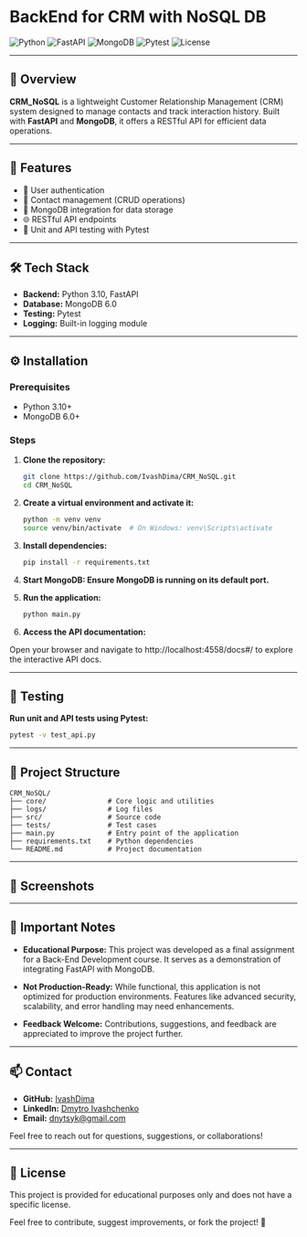 # BackEnd for CRM with NoSQL DB

![Python](https://img.shields.io/badge/Python-3.10-blue?style=for-the-badge&logo=python)
![FastAPI](https://img.shields.io/badge/FastAPI-0.95.1-009688?style=for-the-badge&logo=fastapi)
![MongoDB](https://img.shields.io/badge/MongoDB-6.0-green?style=for-the-badge&logo=mongodb)
![Pytest](https://img.shields.io/badge/Pytest-7.2.0-yellow?style=for-the-badge&logo=pytest)
![License](https://img.shields.io/badge/License-Educational-lightgrey?style=for-the-badge)

---

## 📌 Overview

**CRM_NoSQL** is a lightweight Customer Relationship Management (CRM) system designed to manage contacts and track interaction history. Built with **FastAPI** and **MongoDB**, it offers a RESTful API for efficient data operations.

---

## 🚀 Features

- 🔐 User authentication
- 📇 Contact management (CRUD operations)
- 📁 MongoDB integration for data storage
- 🌐 RESTful API endpoints
- 🧪 Unit and API testing with Pytest

---

## 🛠️ Tech Stack

- **Backend:** Python 3.10, FastAPI
- **Database:** MongoDB 6.0
- **Testing:** Pytest
- **Logging:** Built-in logging module

---

## ⚙️ Installation

### Prerequisites

- Python 3.10+
- MongoDB 6.0+

### Steps

1. **Clone the repository:**

   ```bash
   git clone https://github.com/IvashDima/CRM_NoSQL.git
   cd CRM_NoSQL

2. **Create a virtual environment and activate it:**

   ```bash
   python -m venv venv
   source venv/bin/activate  # On Windows: venv\Scripts\activate

3. **Install dependencies:**

   ```bash
   pip install -r requirements.txt

4. **Start MongoDB: Ensure MongoDB is running on its default port.**

5. **Run the application:**

   ```bash
   python main.py

6. **Access the API documentation:**

Open your browser and navigate to http://localhost:4558/docs#/ to explore the interactive API docs.

---

## 🧪 Testing

**Run unit and API tests using Pytest:**

   ```bash
   pytest -v test_api.py
   ```

---

## 📂 Project Structure

   ```text
   CRM_NoSQL/
   ├── core/               # Core logic and utilities
   ├── logs/               # Log files
   ├── src/                # Source code
   ├── tests/              # Test cases
   ├── main.py             # Entry point of the application
   ├── requirements.txt    # Python dependencies
   └── README.md           # Project documentation
   ```

---

## 📸 Screenshots

---

## 📌 Important Notes

- **Educational Purpose:** This project was developed as a final assignment for a Back-End Development course. It serves as a demonstration of integrating FastAPI with MongoDB.

- **Not Production-Ready:** While functional, this application is not optimized for production environments. Features like advanced security, scalability, and error handling may need enhancements.

- **Feedback Welcome:** Contributions, suggestions, and feedback are appreciated to improve the project further.

---

## 📫 Contact

- **GitHub:** [IvashDima](https://github.com/IvashDima/)
- **LinkedIn:** [Dmytro Ivashchenko](https://www.linkedin.com/in/dmytro-ivashchenko/)
- **Email:** dnytsyk@gmail.com

Feel free to reach out for questions, suggestions, or collaborations!

---

## 📝 License

This project is provided for educational purposes only and does not have a specific license.

Feel free to contribute, suggest improvements, or fork the project! 🚀